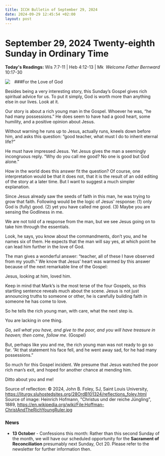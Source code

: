 ```yaml
---
title: ICCH Bulletin of September 29, 2024
date: 2024-09-29 12:45:54 +02:00
layout: post
---
```


# September 29, 2024 Twenty-eighth Sunday in Ordinary Time 
<span style="float: right"><em>Welcome Father Bernward</em></span>
**Today's Readings:** Wis 7:7-11 | Heb 4:12-13 | Mk 10:17-30


<img style="float: left; margin-right: 1em;" src="https://upload.wikimedia.org/wikipedia/commons/thumb/8/8e/Hoffman-ChristAndTheRichYoungRuler.jpg/1280px-Hoffman-ChristAndTheRichYoungRuler.jpg">

###For the Love of God

Besides being a very interesting story, this Sunday’s Gospel gives rich spiritual advice for us. To put it simply, God is worth more than anything else in our lives. Look at it.

Our story is about a rich young man in the Gospel. Whoever he was, “he had many possessions.” He does seem to have had a good heart, some humility, and a positive opinion about Jesus.

 Without warning he runs up to Jesus, actually runs, kneels down before him, and asks this question: “good teacher, what must I do to inherit eternal life?”

He must have impressed Jesus. Yet Jesus gives the man a seemingly incongruous reply. “Why do you call me good? No one is good but God alone.”

How in the world does this answer fit the question? Of course, one interpretation would be that it does not, that it is the result of an odd editing of the story at a later time. But I want to suggest a much simpler explanation.

Since Jesus already saw the seeds of faith in this man, he was trying to grow that faith. Following would be the logic of Jesus' response: (1) only God is (fully) good. (2) yet you have called me good. (3) Maybe you are sensing the Godliness in me.

We are not told of a response from the man, but we see Jesus going on to take him through the essentials.

Look, he says, you know about the commandments, don’t you, and he names six of them. He expects that the man will say yes, at which point he can lead him further in the love of God.

The man gives a wonderful answer: “teacher, all of these I have observed from my youth.” We know that Jesus’ heart was warmed by this answer because of the next remarkable line of the Gospel:

Jesus, looking at him, loved him.

Keep in mind that Mark’s is the most terse of the four Gospels, so this startling sentence reveals much about the scene. Jesus is not just announcing truths to someone or other, he is carefully building faith in someone he has come to love.

So he tells the rich young man, with care, what the next step is.

You are lacking in one thing.

*Go, sell what you have, and give to the poor, and you will have treasure in heaven; then come, follow me.* (Gospel)

But, perhaps like you and me, the rich young man was not ready to go so far. “At that statement his face fell, and he went away sad, for he had many possessions.”

So much for this Gospel incident. We presume that Jesus watched the poor rich man’s exit, and hoped for another chance at mending him.

Ditto about you and me! 

Source of reflection: © 2024, John B. Foley, SJ, Saint Louis University, https://liturgy.sluhostedsites.org/28OrdB101324/reflections_foley.html
Source of image: Heinrich Hofmann, "Christus und der reiche Jüngling", 1889, https://en.wikipedia.org/wiki/File:Hoffman-ChristAndTheRichYoungRuler.jpg

### News 

* **13 October** - Confessions this month: Rather than this second Sunday of the month, we will have our scheduled opportunity for the **Sacrament of Reconciliation** presumably next Sunday, Oct 20. Please refer to the newsletter for further information then.
